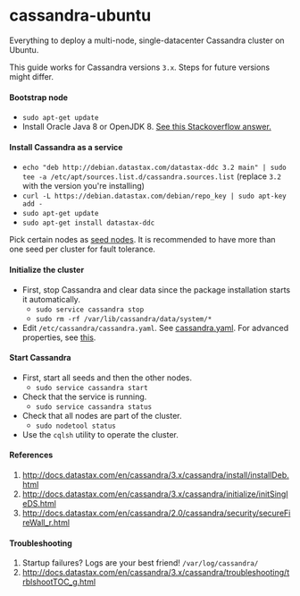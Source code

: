 # cassandra-ubuntu

Everything to deploy a multi-node, single-datacenter Cassandra cluster on Ubuntu.

This guide works for Cassandra versions `3.x`. Steps for future versions might differ.

#### Bootstrap node

* `sudo apt-get update`
* Install Oracle Java 8 or OpenJDK 8. [See this Stackoverflow answer.](http://stackoverflow.com/a/33932047)

#### Install Cassandra as a service

* `echo "deb http://debian.datastax.com/datastax-ddc 3.2 main" | sudo tee -a /etc/apt/sources.list.d/cassandra.sources.list` 
   (replace `3.2` with the version you're installing)
* `curl -L https://debian.datastax.com/debian/repo_key | sudo apt-key add -`
* `sudo apt-get update`
* `sudo apt-get install datastax-ddc`

Pick certain nodes as [seed nodes](http://wiki.apache.org/cassandra/FAQ#seed). It is recommended to have more than one seed per cluster for fault tolerance.

#### Initialize the cluster

* First, stop Cassandra and clear data since the package installation starts it automatically.
  * `sudo service cassandra stop`
  * `sudo rm -rf /var/lib/cassandra/data/system/*`
* Edit `/etc/cassandra/cassandra.yaml`. See [cassandra.yaml](https://github.com/ProfessorBrunner/iot-traffic/blob/master/Infrastructure/Cassandra/cassandra.yaml). For advanced properties, see [this](http://docs.datastax.com/en/cassandra/3.x/cassandra/initialize/initSingleDS.html).

#### Start Cassandra

* First, start all seeds and then the other nodes.
  * `sudo service cassandra start`
* Check that the service is running.
  * `sudo service cassandra status`
* Check that all nodes are part of the cluster.
  * `sudo nodetool status`
* Use the `cqlsh` utility to operate the cluster.

#### References

1. http://docs.datastax.com/en/cassandra/3.x/cassandra/install/installDeb.html
2. http://docs.datastax.com/en/cassandra/3.x/cassandra/initialize/initSingleDS.html
3. http://docs.datastax.com/en/cassandra/2.0/cassandra/security/secureFireWall_r.html

#### Troubleshooting

1. Startup failures? Logs are your best friend! `/var/log/cassandra/`
2. http://docs.datastax.com/en/cassandra/3.x/cassandra/troubleshooting/trblshootTOC_g.html
